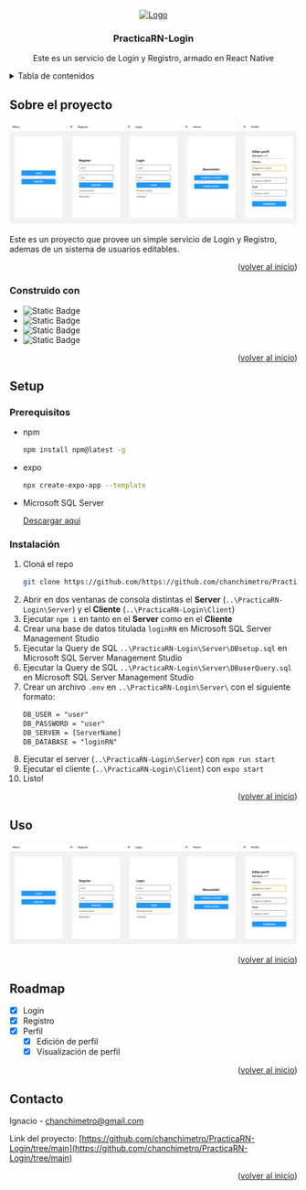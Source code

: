 <a name="readme-top"></a>




<!-- PROJECT LOGO -->
<br />
<div align="center">
  <a href="https://github.com/chanchimetro/PracticaRN-Login/tree/main">
    <img src="https://ps.w.org/login-customizer/assets/icon-256x256.png?rev=2455454" alt="Logo" width="80" height="80">
  </a>

<h3 align="center">PracticaRN-Login</h3>

  <p align="center">
    Este es un servicio de Login y Registro, armado en React Native 
    <br />
  </p>
</div>



<!-- TABLE OF CONTENTS -->
<details>
  <summary>Tabla de contenidos</summary>
  <ol>
    <li>
      <a href="#about-the-project">Sobre el proyecto</a>
      <ul>
        <li><a href="#built-with">Construido con</a></li>
      </ul>
    </li>
    <li>
      <a href="#getting-started">Setup</a>
      <ul>
        <li><a href="#prerequisites">Pre-requisitos</a></li>
        <li><a href="#installation">Instalación</a></li>
      </ul>
    </li>
    <li><a href="#usage">Uso</a></li>
    <li><a href="#roadmap">Roadmap</a></li>
    <li><a href="#contact">Contacto</a></li>
  </ol>
</details>



<!-- ABOUT THE PROJECT -->
## Sobre el proyecto

![LoginRN Screen Shot][product-screenshot]

Este es un proyecto que provee un simple servicio de Login y Registro, ademas de un sistema de usuarios editables.

<p align="right">(<a href="#readme-top">volver al inicio</a>)</p>



### Construido con

* ![Static Badge](https://img.shields.io/badge/React-black?style=for-the-badge&logo=react)
* ![Static Badge](https://img.shields.io/badge/React%20Native-black?style=for-the-badge&logo=react)
* ![Static Badge](https://img.shields.io/badge/Expo-black?style=for-the-badge&logo=expo)
* ![Static Badge](https://img.shields.io/badge/Axios-black?style=for-the-badge&logo=axios)

<p align="right">(<a href="#readme-top">volver al inicio</a>)</p>



<!-- GETTING STARTED -->
## Setup

### Prerequisitos

* npm
  ```sh
  npm install npm@latest -g
  ```
* expo
  ```sh
  npx create-expo-app --template
  ```
* Microsoft SQL Server
  <p><a href="https://www.microsoft.com/es-ar/sql-server/sql-server-downloads">Descargar aquí</a></p>

### Instalación

1. Cloná el repo
   ```sh
   git clone https://github.com/https://github.com/chanchimetro/PracticaRN-Login/tree/main.git
   ```
2. Abrir en dos ventanas de consola distintas el **Server** (`..\PracticaRN-Login\Server`) y el **Cliente** (`..\PracticaRN-Login\Client`)
3. Ejecutar `npm i` en tanto en el **Server** como en el **Cliente**
4. Crear una base de datos titulada `loginRN` en Microsoft SQL Server Management Studio
5. Ejecutar la Query de SQL `..\PracticaRN-Login\Server\DBsetup.sql` en Microsoft SQL Server Management Studio
6. Ejecutar la Query de SQL `..\PracticaRN-Login\Server\DBuserQuery.sql` en Microsoft SQL Server Management Studio
7. Crear un archivo `.env` en `..\PracticaRN-Login\Server\` con el siguiente formato:
   ```
   DB_USER = "user"
   DB_PASSWORD = "user"
   DB_SERVER = [ServerName]
   DB_DATABASE = "loginRN"
   ```
8. Ejecutar el server (`..\PracticaRN-Login\Server`) con `npm run start`
9. Ejecutar el cliente (`..\PracticaRN-Login\Client`) con `expo start`
10. Listo!

<p align="right">(<a href="#readme-top">volver al inicio</a>)</p>



<!-- USAGE EXAMPLES -->
## Uso
![LoginRN Screen Shot][product-screenshot]

<p align="right">(<a href="#readme-top">volver al inicio</a>)</p>



<!-- ROADMAP -->
## Roadmap

- [X] Login
- [X] Registro
- [X] Perfil
    - [X] Edición de perfil
    - [X] Visualización de perfil

<p align="right">(<a href="#readme-top">volver al inicio</a>)</p>

<!-- CONTACT -->
## Contacto

Ignacio - chanchimetro@gmail.com

Link del proyecto: [https://github.com/chanchimetro/PracticaRN-Login/tree/main](https://github.com/chanchimetro/PracticaRN-Login/tree/main)

<p align="right">(<a href="#readme-top">volver al inicio</a>)</p>

<!-- MARKDOWN LINKS & IMAGES -->
<!-- https://www.markdownguide.org/basic-syntax/#reference-style-links -->
[product-screenshot]: assets/screenShowcase.png
[React.js]: https://img.shields.io/badge/React-20232A?style=for-the-badge&logo=react&logoColor=61DAFB
[React-url]: https://reactjs.org/
[ReactNative.js]: https://img.shields.io/badge/React-20232A?style=for-the-badge&logo=react&logoColor=61DAFB
[ReactNative-url]: https://reactnative.dev/
